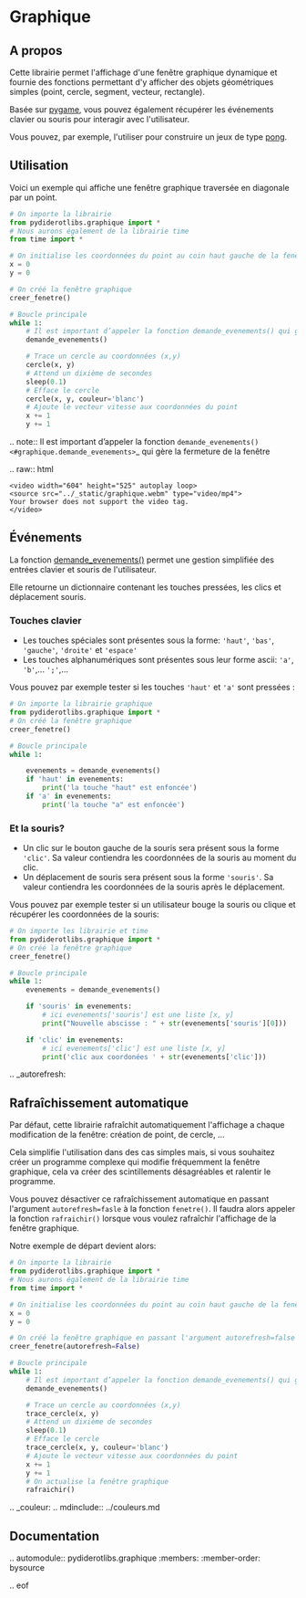 # Graphique

## A propos

Cette librairie permet l'affichage d'une fenêtre graphique dynamique et fournie des fonctions permettant d'y afficher des objets géométriques simples (point, cercle, segment, vecteur, rectangle).

Basée sur [pygame](https://www.pygame.org/wiki/about), vous pouvez également récupérer les événements clavier ou souris pour interagir avec l'utilisateur.

Vous pouvez, par exemple, l'utiliser pour construire un jeux de type [pong](https://fr.wikipedia.org/wiki/Pong).


## Utilisation

Voici un exemple qui affiche une fenêtre graphique traversée en diagonale par un point.

```python
# On importe la librairie
from pydiderotlibs.graphique import *
# Nous aurons également de la librairie time
from time import *

# On initialise les coordonnées du point au coin haut gauche de la fenêtre
x = 0
y = 0

# On créé la fenêtre graphique
creer_fenetre()

# Boucle principale
while 1:
    # Il est important d’appeler la fonction demande_evenements() qui gère la fermeture de la fenêtre
    demande_evenements()

    # Trace un cercle au coordonnées (x,y)
    cercle(x, y)
    # Attend un dixième de secondes
    sleep(0.1)
    # Efface le cercle
    cercle(x, y, couleur='blanc')
    # Ajoute le vecteur vitesse aux coordonnées du point
    x += 1
    y += 1
```
.. note::
  Il est important d’appeler la fonction `demande_evenements() <#graphique.demande_evenements>`_ qui gère la fermeture de la fenêtre

.. raw:: html

    <video width="604" height="525" autoplay loop>
    <source src="../_static/graphique.webm" type="video/mp4">
    Your browser does not support the video tag.
    </video>


## Événements
La fonction [demande_evenements()](#graphique.demande_evenements) permet une gestion simplifiée des entrées clavier et souris de l'utilisateur.

Elle retourne un dictionnaire contenant les touches pressées, les clics et déplacement souris.

### Touches clavier

 - Les touches spéciales sont présentes sous la forme: `'haut'`, `'bas'`, `'gauche'`, `'droite'` et `'espace'`
 - Les touches alphanumériques sont présentes sous leur forme ascii: `'a'`, `'b'`,... `';'`,...

Vous pouvez par exemple tester si les touches `'haut'` et `'a'` sont pressées :
```python
# On importe la librairie graphique
from pydiderotlibs.graphique import *
# On créé la fenêtre graphique
creer_fenetre()

# Boucle principale
while 1:

    evenements = demande_evenements()
    if 'haut' in evenements:
        print('la touche "haut" est enfoncée')
    if 'a' in evenements:
        print('la touche "a" est enfoncée')
```    

### Et la souris?
 - Un clic sur le bouton gauche de la souris sera présent sous la forme `'clic'`. Sa valeur contiendra les coordonnées de la souris au moment du clic.
 - Un déplacement de souris sera présent sous la forme `'souris'`. Sa valeur contiendra les coordonnées de la souris après le déplacement.

Vous pouvez par exemple tester si un utilisateur bouge la souris ou clique et récupérer les coordonnées de la souris:
```python
# On importe les librairie et time
from pydiderotlibs.graphique import *
# On créé la fenêtre graphique
creer_fenetre()

# Boucle principale
while 1:
    evenements = demande_evenements()

    if 'souris' in evenements:
        # ici evenements['souris'] est une liste [x, y]
        print("Nouvelle abscisse : " + str(evenements['souris'][0]))

    if 'clic' in evenements:
        # ici evenements['clic'] est une liste [x, y]
        print('clic aux coordonées ' + str(evenements['clic']))
```

.. _autorefresh:
## Rafraîchissement automatique
Par défaut, cette librairie rafraîchit automatiquement l'affichage a chaque modification de la fenêtre: création de point, de cercle, ...

Cela simplifie l'utilisation dans des cas simples mais, si vous souhaitez créer un programme complexe qui modifie fréquemment la fenêtre graphique, cela va créer des scintillements désagréables et ralentir le programme.

Vous pouvez désactiver ce rafraîchissement automatique en passant l'argument `autorefresh=fasle` à la fonction `fenetre()`. Il faudra alors appeler la fonction `rafraichir()` lorsque vous voulez rafraîchir l'affichage de la fenêtre graphique.

Notre exemple de départ devient alors:

```python
# On importe la librairie
from pydiderotlibs.graphique import *
# Nous aurons également de la librairie time
from time import *

# On initialise les coordonnées du point au coin haut gauche de la fenêtre
x = 0
y = 0

# On créé la fenêtre graphique en passant l'argument autorefresh=false
creer_fenetre(autorefresh=False)

# Boucle principale
while 1:
    # Il est important d’appeler la fonction demande_evenements() qui gère la fermeture de la fenêtre
    demande_evenements()

    # Trace un cercle au coordonnées (x,y)
    trace_cercle(x, y)
    # Attend un dixième de secondes
    sleep(0.1)
    # Efface le cercle
    trace_cercle(x, y, couleur='blanc')
    # Ajoute le vecteur vitesse aux coordonnées du point
    x += 1
    y += 1
    # On actualise la fenêtre graphique
    rafraichir()
```

.. _couleur:
.. mdinclude:: ../couleurs.md

## Documentation


.. automodule:: pydiderotlibs.graphique
    :members:
    :member-order: bysource

.. eof
